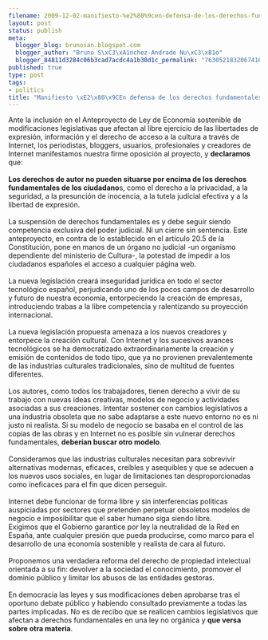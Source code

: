 ```yaml
--- 
filename: 2009-12-02-manifiesto-%e2%80%9cen-defensa-de-los-derechos-fundamentales-en-internet%e2%80%9d.md
layout: post
status: publish
meta: 
  blogger_blog: brunosan.blogspot.com
  blogger_author: "Bruno S\xC3\xA1nchez-Andrade Nu\xC3\xB1o"
  blogger_84811d3284c06b3cad7acdc4a1b30d1c_permalink: "7630521832067416737"
published: true
type: post
tags: 
- politics
title: "Manifiesto \xE2\x80\x9CEn defensa de los derechos fundamentales en internet\xE2\x80\x9D"
---
```

Ante la inclusión en el Anteproyecto de Ley de Economía sostenible de modificaciones legislativas que afectan al libre ejercicio de las libertades de expresión, información y el derecho de acceso a la cultura a través de Internet, los periodistas, bloggers, usuarios, profesionales y creadores de Internet manifestamos nuestra firme oposición al proyecto, y <span style="font-weight:bold;">declaramos</span> que:<br /><br /><span style="font-weight:bold;">Los derechos de autor no pueden situarse por encima de los derechos fundamentales de los ciudadano</span>s, como el derecho a la privacidad, a la seguridad, a la presunción de inocencia, a la tutela judicial efectiva y a la libertad de expresión.<br /><br />La suspensión de derechos fundamentales es y debe seguir siendo competencia exclusiva del poder judicial. Ni un cierre sin sentencia. Este anteproyecto, en contra de lo establecido en el artículo 20.5 de la Constitución, pone en manos de un órgano no judicial -un organismo dependiente del ministerio de Cultura-, la potestad de impedir a los ciudadanos españoles el acceso a cualquier página web.<br /><br />La nueva legislación creará inseguridad jurídica en todo el sector tecnológico español, perjudicando uno de los pocos campos de desarrollo y futuro de nuestra economía, entorpeciendo la creación de empresas, introduciendo trabas a la libre competencia y ralentizando su proyección internacional.<br /><br />La nueva legislación propuesta amenaza a los nuevos creadores y entorpece la creación cultural. Con Internet y los sucesivos avances tecnológicos se ha democratizado extraordinariamente la creación y emisión de contenidos de todo tipo, que ya no provienen prevalentemente de las industrias culturales tradicionales, sino de multitud de fuentes diferentes.<br /><br />Los autores, como todos los trabajadores, tienen derecho a vivir de su trabajo con nuevas ideas creativas, modelos de negocio y actividades asociadas a sus creaciones. Intentar sostener con cambios legislativos a una industria obsoleta que no sabe adaptarse a este nuevo entorno no es ni justo ni realista. Si su modelo de negocio se basaba en el control de las copias de las obras y en Internet no es posible sin vulnerar derechos fundamentales, <span style="font-weight:bold;">deberían buscar otro modelo</span>.<br /><br />Consideramos que las industrias culturales necesitan para sobrevivir alternativas modernas, eficaces, creíbles y asequibles y que se adecuen a los nuevos usos sociales, en lugar de limitaciones tan desproporcionadas como ineficaces para el fin que dicen perseguir.<br /><br />Internet debe funcionar de forma libre y sin interferencias políticas auspiciadas por sectores que pretenden perpetuar obsoletos modelos de negocio e imposibilitar que el saber humano siga siendo libre.<br />Exigimos que el Gobierno garantice por ley la neutralidad de la Red en España, ante cualquier presión que pueda producirse, como marco para el desarrollo de una economía sostenible y realista de cara al futuro.<br /><br />Proponemos una verdadera reforma del derecho de propiedad intelectual orientada a su fin: devolver a la sociedad el conocimiento, promover el dominio público y limitar los abusos de las entidades gestoras.<br /><br />En democracia las leyes y sus modificaciones deben aprobarse tras el oportuno debate público y habiendo consultado previamente a todas las partes implicadas. No es de recibo que se realicen cambios legislativos que afectan a derechos fundamentales en una ley no orgánica y <span style="font-weight:bold;">que versa sobre otra materia</span>.
